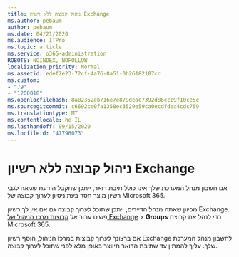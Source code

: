 ```yaml
---
title: ניהול קבוצה ללא רשיון Exchange
ms.author: pebaum
author: pebaum
ms.date: 04/21/2020
ms.audience: ITPro
ms.topic: article
ms.service: o365-administration
ROBOTS: NOINDEX, NOFOLLOW
localization_priority: Normal
ms.assetid: edef2e23-72cf-4a76-8a51-0b26182187cc
ms.custom:
- "79"
- "1200018"
ms.openlocfilehash: 8a02362eb716e7e879deae7392d86ccc9f10ce5c
ms.sourcegitcommit: c6692ce0fa1358ec3529e59ca0ecdfdea4cdc759
ms.translationtype: MT
ms.contentlocale: he-IL
ms.lasthandoff: 09/15/2020
ms.locfileid: "47796073"
---
```

# <a name="manage-a-group-without-an-exchange-license"></a>ניהול קבוצה ללא רשיון Exchange

אם חשבון מנהל המערכת שלך אינו כולל תיבת דואר, ייתכן שתקבל הודעת שגיאה לגבי רשיון מוצר חסר בעת ניסיון לערוך קבוצה של Microsoft 365.
  
מכיוון שאתה מנהל הדיירים, ייתכן שתוכל לערוך קבוצה גם אם אין לך רשיון Exchange. פשוט עבור אל [קבוצות מרכז הניהול של Exchange](https://outlook.office365.com/ecp.aspx) \> **Groups** כדי לנהל את קבוצת Microsoft 365.
  
אם ברצונך לערוך קבוצות במרכז הניהול, הוסף רשיון Exchange לחשבון מנהל המערכת שלך. עליך להמתין עד שתיבת הדואר תיווצר באופן מלא לפני שתוכל לערוך קבוצה.
  